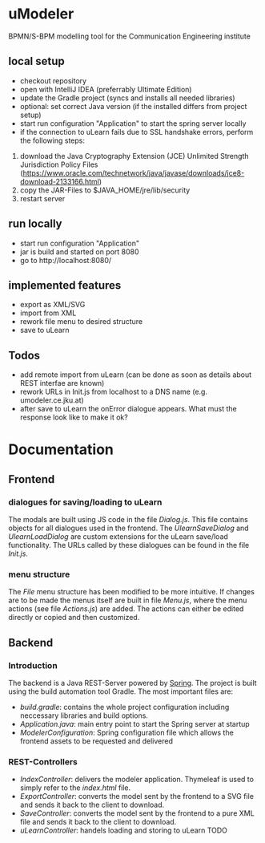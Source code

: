 # uModeler
BPMN/S-BPM modelling tool for the Communication Engineering institute

## local setup

* checkout repository
* open with IntelliJ IDEA (preferrably Ultimate Edition)
* update the Gradle project (syncs and installs all needed libraries)
* optional: set correct Java version (if the installed differs from project setup)
* start run configuration "Application" to start the spring server locally
* if the connection to uLearn fails due to SSL handshake errors, perform the following steps:
1) download the Java Cryptography Extension (JCE) Unlimited Strength Jurisdiction Policy Files (https://www.oracle.com/technetwork/java/javase/downloads/jce8-download-2133166.html)
2) copy the JAR-Files to $JAVA_HOME/jre/lib/security
3) restart server

## run locally

* start run configuration "Application"
* jar is build and started on port 8080
* go to http://localhost:8080/ 

## implemented features

* export as XML/SVG
* import from XML
* rework file menu to desired structure
* save to uLearn


## Todos

* add remote import from uLearn (can be done as soon as details about REST interfae are known)
* rework URLs in Init.js from localhost to a DNS name (e.g. umodeler.ce.jku.at)
* after save to uLearn the onError dialogue appears. What must the response look like to make it ok?

# Documentation

## Frontend 

### dialogues for saving/loading to uLearn

The modals are built using JS code in the file _Dialog.js_. This file contains objects for all dialogues used in the frontend. The _UlearnSaveDialog_ and _UlearnLoadDialog_ are custom extensions for the uLearn save/load functionality. The URLs called by these dialogues can be found in the file _Init.js_.

### menu structure

The _File_ menu structure has been modified to be more intuitive. If changes are to be made the menus itself are built in file _Menu.js_, where the menu actions (see file _Actions.js_) are added. The actions can either be edited directly or copied and then customized.

## Backend

### Introduction

The backend is a Java REST-Server powered by [Spring](https://spring.io/). The project is built using the build automation tool Gradle. The most important files are:
*  _build.gradle_: contains the whole project configuration including neccessary libraries and build options.
* _Application.java_: main entry point to start the Spring server at startup
* _ModelerConfiguration_: Spring configuration file which allows the frontend assets to be requested and delivered

### REST-Controllers

* _IndexController_: delivers the modeler application. Thymeleaf is used to simply refer to the _index.html_ file.
* _ExportController_: converts the model sent by the frontend to a SVG file and sends it back to the client to download.
* _SaveController_: converts the model sent by the frontend to a pure XML file and sends it back to the client to download.
* _uLearnController_: handels loading and storing to uLearn  TODO 
